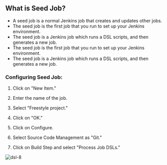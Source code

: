 ## What is Seed Job?

- A seed job is a normal Jenkins job that creates and updates other jobs.
- The seed job is the first job that you run to set up your Jenkins environment.
- The seed job is a Jenkins job which runs a DSL scripts, and then generates a new job.
- The seed job is the first job that you run to set up your Jenkins environment.
- The seed job is a Jenkins job which runs a DSL scripts, and then generates a new job.

### Configuring Seed Job:

1. Click on "New Item."
2. Enter the name of the job.
3. Select "Freestyle project."
4. Click on "OK."
5. Click on Configure.
6. Select Source Code Management as "Git."



8. Click on Build Step and select "Process Job DSLs."


![dsl-8](https://github.com/mathesh-me/dsl-approach-jenkins-project/assets/144098846/8ff91251-02d6-460a-93e0-9045b5cc34fd)
